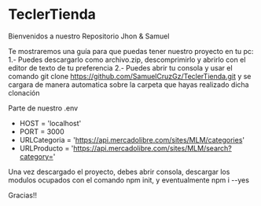 # TeclerTienda
Bienvenidos a nuestro Repositorio Jhon & Samuel

Te mostraremos una guía para que puedas tener nuestro proyecto en tu pc:
1.- Puedes descargarlo como archivo.zip, descomprimirlo y abrirlo con el editor de texto de tu preferencia
2.- Puedes abrir tu consola y usar el comando git clone https://github.com/SamuelCruzGz/TeclerTienda.git y se cargara de manera automatica sobre la carpeta que hayas realizado dicha clonación

Parte de nuestro .env
- HOST = 'localhost' 
- PORT = 3000
- URLCategoria = 'https://api.mercadolibre.com/sites/MLM/categories'
- URLProducto = 'https://api.mercadolibre.com/sites/MLM/search?category='

Una vez descargado el proyecto, debes abrir consola, descargar los modulos ocupados con el comando npm init, y eventualmente npm i --yes


Gracias!!